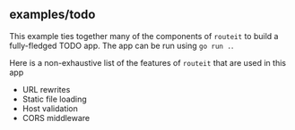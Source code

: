 ## examples/todo

This example ties together many of the components of `routeit` to build a fully-fledged TODO app.
The app can be run using `go run .`.

Here is a non-exhaustive list of the features of `routeit` that are used in this app
- URL rewrites
- Static file loading
- Host validation
- CORS middleware

